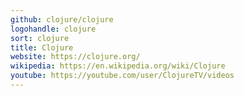 ```yaml
---
github: clojure/clojure
logohandle: clojure
sort: clojure
title: Clojure
website: https://clojure.org/
wikipedia: https://en.wikipedia.org/wiki/Clojure
youtube: https://youtube.com/user/ClojureTV/videos
---
```

